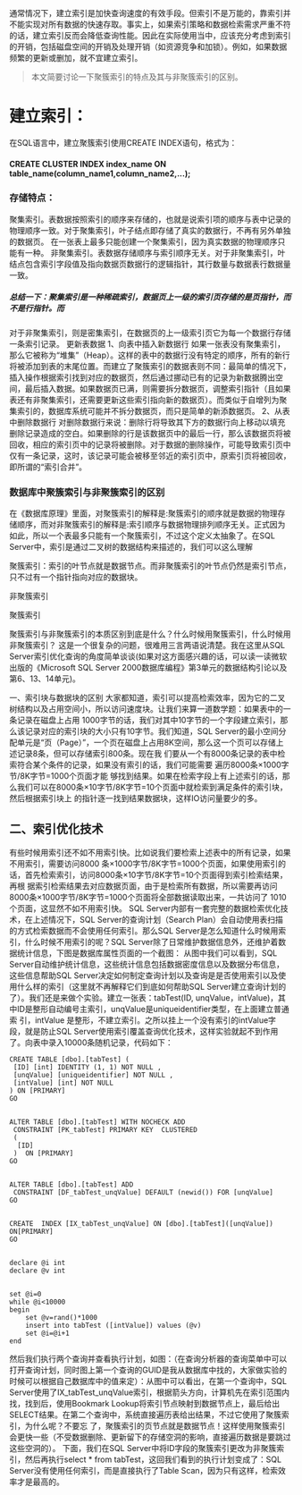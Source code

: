 通常情况下，建立索引是加快查询速度的有效手段。但索引不是万能的，靠索引并不能实现对所有数据的快速存取。事实上，如果索引策略和数据检索需求严重不符的话，建立索引反而会降低查询性能。因此在实际使用当中，应该充分考虑到索引的开销，包括磁盘空间的开销及处理开销（如资源竞争和加锁）。例如，如果数据频繁的更新或删加，就不宜建立索引。
    
>本文简要讨论一下聚簇索引的特点及其与非聚簇索引的区别。

# 建立索引：

在SQL语言中，建立聚簇索引使用CREATE INDEX语句，格式为：
#### CREATE CLUSTER INDEX index_name ON table_name(column_name1,column_name2,...);

### 存储特点：

聚集索引。表数据按照索引的顺序来存储的，也就是说索引项的顺序与表中记录的物理顺序一致。对于聚集索引，叶子结点即存储了真实的数据行，不再有另外单独的数据页。 在一张表上最多只能创建一个聚集索引，因为真实数据的物理顺序只能有一种。
非聚集索引。表数据存储顺序与索引顺序无关。对于非聚集索引，叶结点包含索引字段值及指向数据页数据行的逻辑指针，其行数量与数据表行数据量一致。
    
##### 总结一下：聚集索引是一种稀疏索引，数据页上一级的索引页存储的是页指针，而不是行指针。而


对于非聚集索引，则是密集索引，在数据页的上一级索引页它为每一个数据行存储一条索引记录。
更新表数据
1、向表中插入新数据行
    如果一张表没有聚集索引，那么它被称为“堆集”（Heap）。这样的表中的数据行没有特定的顺序，所有的新行将被添加到表的末尾位置。而建立了聚簇索引的数据表则不同：最简单的情况下，插入操作根据索引找到对应的数据页，然后通过挪动已有的记录为新数据腾出空间，最后插入数据。如果数据页已满，则需要拆分数据页，调整索引指针（且如果表还有非聚集索引，还需要更新这些索引指向新的数据页）。而类似于自增列为聚集索引的，数据库系统可能并不拆分数据页，而只是简单的新添数据页。
2、从表中删除数据行
    对删除数据行来说：删除行将导致其下方的数据行向上移动以填充删除记录造成的空白。如果删除的行是该数据页中的最后一行，那么该数据页将被回收，相应的索引页中的记录将被删除。对于数据的删除操作，可能导致索引页中仅有一条记录，这时，该记录可能会被移至邻近的索引页中，原索引页将被回收，即所谓的“索引合并”。


### 数据库中聚簇索引与非聚簇索引的区别

在《数据库原理》里面，对聚簇索引的解释是:聚簇索引的顺序就是数据的物理存储顺序，而对非聚簇索引的解释是:索引顺序与数据物理排列顺序无关。正式因为如此，所以一个表最多只能有一个聚簇索引，不过这个定义太抽象了。在SQL Server中，索引是通过二叉树的数据结构来描述的，我们可以这么理解

聚簇索引：索引的叶节点就是数据节点。而非聚簇索引的叶节点仍然是索引节点，只不过有一个指针指向对应的数据块。

非聚簇索引
 
聚簇索引

聚簇索引与非聚簇索引的本质区别到底是什么？什么时候用聚簇索引，什么时候用非聚簇索引？
这是一个很复杂的问题，很难用三言两语说清楚。我在这里从SQL Server索引优化查询的角度简单谈谈(如果对这方面感兴趣的话，可以读一读微软出版的《Microsoft SQL Server 2000数据库编程》第3单元的数据结构引论以及第6、13、14单元)。


一、索引块与数据块的区别
大家都知道，索引可以提高检索效率，因为它的二叉树结构以及占用空间小，所以访问速度块。让我们来算一道数学题：如果表中的一条记录在磁盘上占用 1000字节的话，我们对其中10字节的一个字段建立索引，那么该记录对应的索引块的大小只有10字节。我们知道，SQL Server的最小空间分配单元是“页（Page）”，一个页在磁盘上占用8K空间，那么这一个页可以存储上述记录8条，但可以存储索引800条。现在我 们要从一个有8000条记录的表中检索符合某个条件的记录，如果没有索引的话，我们可能需要
遍历8000条×1000字节/8K字节=1000个页面才能 够找到结果。如果在检索字段上有上述索引的话，那么我们可以在8000条×10字节/8K字节=10个页面中就检索到满足条件的索引块，然后根据索引块上 的指针逐一找到结果数据块，这样IO访问量要少的多。


## 二、索引优化技术

有些时候用索引还不如不用索引快。比如说我们要检索上述表中的所有记录，如果不用索引，需要访问8000 条×1000字节/8K字节=1000个页面，如果使用索引的话，首先检索索引，访问8000条×10字节/8K字节=10个页面得到索引检索结果，再根 据索引检索结果去对应数据页面，由于是检索所有数据，所以需要再访问8000条×1000字节/8K字节=1000个页面将全部数据读取出来，一共访问了 1010个页面，这显然不如不用索引快。
SQL Server内部有一套完整的数据检索优化技术，在上述情况下，SQL Server的查询计划（Search Plan）会自动使用表扫描的方式检索数据而不会使用任何索引。那么SQL Server是怎么知道什么时候用索引，什么时候不用索引的呢？SQL Server除了日常维护数据信息外，还维护着数据统计信息，下图是数据库属性页面的一个截图：
从图中我们可以看到，SQL Server自动维护统计信息，这些统计信息包括数据密度信息以及数据分布信息，这些信息帮助SQL Server决定如何制定查询计划以及查询是是否使用索引以及使用什么样的索引（这里就不再解释它们到底如何帮助SQL Server建立查询计划的了）。我们还是来做个实验。建立一张表：tabTest(ID, unqValue，intValue)，其中ID是整形自动编号主索引，unqValue是uniqueidentifier类型，在上面建立普通索 引，intValue 是整形，不建立索引。之所以挂上一个没有索引的intValue字段，就是防止SQL Server使用索引覆盖查询优化技术，这样实验就起不到作用了。向表中录入10000条随机记录，代码如下：

	CREATE TABLE [dbo].[tabTest] (
	 [ID] [int] IDENTITY (1, 1) NOT NULL ,
	 [unqValue] [uniqueidentifier] NOT NULL ,
	 [intValue] [int] NOT NULL 
	) ON [PRIMARY]
	GO
	
	
	ALTER TABLE [dbo].[tabTest] WITH NOCHECK ADD 
	 CONSTRAINT [PK_tabTest] PRIMARY KEY  CLUSTERED 
	 (
	  [ID]
	 )  ON [PRIMARY] 
	GO
	
	
	ALTER TABLE [dbo].[tabTest] ADD 
	 CONSTRAINT [DF_tabTest_unqValue] DEFAULT (newid()) FOR [unqValue]
	GO
	
	
	CREATE  INDEX [IX_tabTest_unqValue] ON [dbo].[tabTest]([unqValue]) ON[PRIMARY]
	GO
	
	
	declare @i int
	declare @v int
	
	
	set @i=0
	while @i<10000
	begin
	    set @v=rand()*1000    
	    insert into tabTest ([intValue]) values (@v)
	    set @i=@i+1
	end

然后我们执行两个查询并查看执行计划，如图：（在查询分析器的查询菜单中可以打开查询计划，同时图上第一个查询的GUID是我从数据库中找的，大家做实验的时候可以根据自己数据库中的值来定）：从图中可以看出，在第一个查询中，SQL Server使用了IX_tabTest_unqValue索引，根据箭头方向，计算机先在索引范围内找，找到后，使用Bookmark Lookup将索引节点映射到数据节点上，最后给出SELECT结果。在第二个查询中，系统直接遍历表给出结果，不过它使用了聚簇索引，为什么呢？不要忘 了，聚簇索引的页节点就是数据节点！这样使用聚簇索引会更快一些（不受数据删除、更新留下的存储空洞的影响，直接遍历数据是要跳过这些空洞的）。
下面，我们在SQL Server中将ID字段的聚簇索引更改为非聚簇索引，然后再执行select * from tabTest，这回我们看到的执行计划变成了：SQL Server没有使用任何索引，而是直接执行了Table Scan，因为只有这样，检索效率才是最高的。
